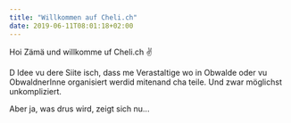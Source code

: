 ```yaml
---
title: "Willkommen auf Cheli.ch"
date: 2019-06-11T08:01:18+02:00
---
```


Hoi Zämä und willkomme uf Cheli.ch ✌
<!--more-->
D Idee vu dere Siite isch, dass me Verastaltige wo in Obwalde oder vu ObwaldnerInne organisiert werdid mitenand cha teile. Und zwar möglichst unkompliziert.

Aber ja, was drus wird, zeigt sich nu...
